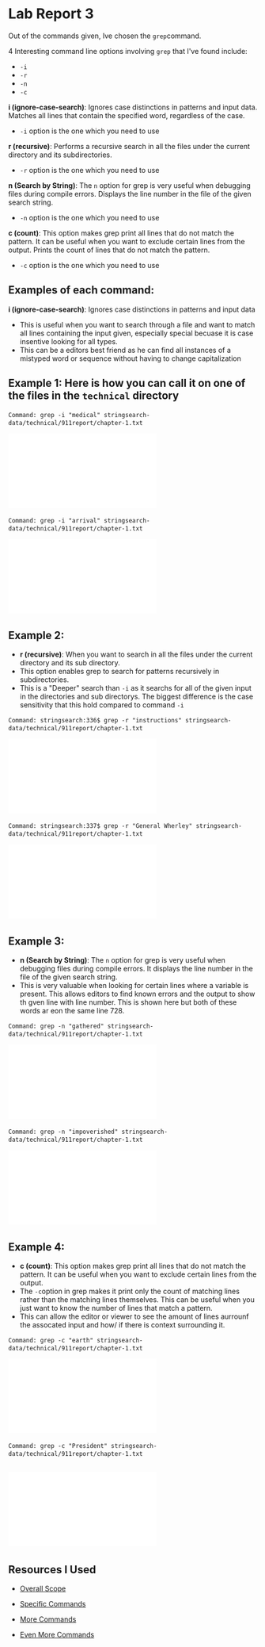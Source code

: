 # Lab Report 3


Out of the commands given, Ive chosen the `grep`command.


4 Interesting command line options involving `grep` that I've found include:


- `-i`
- `-r`
- `-n`
- `-c`



**i (ignore-case-search)**:  Ignores case distinctions in patterns and input data. Matches all lines that contain the specified word, regardless of the case.
- `-i` option is the one which you need to use

**r (recursive)**: Performs a recursive search in all the files under the current directory and its subdirectories.
- `-r` option is the one which you need to use

**n (Search by String)**: The `n` option for grep is very useful when debugging files during compile errors. Displays the line number in the file of the given search string.
- `-n` option is the one which you need to use

**c (count)**: This option makes grep print all lines that do not match the pattern. It can be useful when you want to exclude certain lines from the output. Prints the count of lines that do not match the pattern.
- `-c` option is the one which you need to use


## Examples of each command:
**i (ignore-case-search)**: Ignores case distinctions in patterns and input data
- This is useful when you want to search through a file and want to match all lines containing the input given, especially special becuase it is case insentive looking for all types.
- This can be a editors best friend as he can find all instances of a mistyped word or sequence without having to change capitalization

## Example 1: Here is how you can call it on one of the files in the `technical` directory
 ```
Command: grep -i "medical" stringsearch-data/technical/911report/chapter-1.txt
 ```

![image](firstt.pdf)

```
Command: grep -i "arrival" stringsearch-data/technical/911report/chapter-1.txt
```
![image](seccond.pdf)


## Example 2:
- **r (recursive)**: When you want to search in all the files under the current directory and its sub directory.
- This option enables grep to search for patterns recursively in subdirectories.
- This is a "Deeper" search than `-i` as it searchs for all of the given input in the directories and sub directorys. The biggest difference is the case sensitivity that this hold compared to command `-i`

```
Command: stringsearch:336$ grep -r "instructions" stringsearch-data/technical/911report/chapter-1.txt
```
![image](tthird.pdf)
 
  ```
Command: stringsearch:337$ grep -r "General Wherley" stringsearch-data/technical/911report/chapter-1.txt
 ```

![image](fourrth.pdf)


## Example 3:
- **n (Search by String)**: The `n` option for grep is very useful when debugging files during compile errors. It displays the line number in the file of the given search string.
- This is very valuable when looking for certain lines where a variable is present. This allows editors to find known errors and the output to show th gven line with line number. This is shown here but both of these words ar eon the same line 728.
```
Command: grep -n "gathered" stringsearch-data/technical/911report/chapter-1.txt
```

![image](5.pdf)

```
Command: grep -n "impoverished" stringsearch-data/technical/911report/chapter-1.txt
```

![image](six.pdf)


## Example 4:
- **c (count)**: This option makes grep print all lines that do not match the pattern. It can be useful when you want to exclude certain lines from the output.
- The `-c`option in grep makes it print only the count of matching lines rather than the matching lines themselves. This can be useful when you just want to know the number of lines that match a pattern.
- This can allow the editor or viewer to see the amount of lines aurrounf the assocated input and how/ if there is context surrounding it.

```
Command: grep -c "earth" stringsearch-data/technical/911report/chapter-1.txt
```

![image](seven.pdf)

```
Command: grep -c "President" stringsearch-data/technical/911report/chapter-1.txt 
```

![image](8.pdf)
---
## Resources I Used

- [Overall Scope](https://www.thegeekstuff.com/2009/03/15-practical-unix-grep-command-examples/)

- [Specific Commands](https://www.tecmint.com/12-practical-examples-of-linux-grep-command/)

- [More Commands](https://www.digitalocean.com/community/tutorials/grep-command-in-linux-unix)

- [Even More Commands](https://www.freecodecamp.org/news/grep-command-in-linux-usage-options-and-syntax-examples/)
